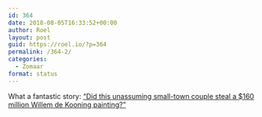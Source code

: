 ```yaml
---
id: 364
date: 2018-08-05T16:33:52+00:00
author: Roel
layout: post
guid: https://roel.io/?p=364
permalink: /364-2/
categories:
  - Zomaar
format: status
---
```

What a fantastic story: 
[“Did this unassuming small-town couple steal a $160 million Willem de Kooning painting?”](https://kottke.org/18/08/did-this-unassuming-small-town-couple-steal-a-160-million-willem-de-kooning-painting)